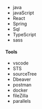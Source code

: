 
- java 
- javaScript
- React
- Spring
- Sql 
- TypeScript
- sass

#### Tools

- vscode
- STS
- sourceTree
- Dbeaver
- postman
- docker
- fileZilla
- parallels